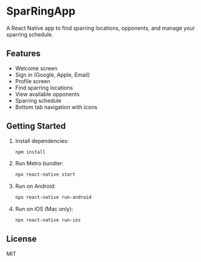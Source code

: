 # SparRingApp

A React Native app to find sparring locations, opponents, and manage your sparring schedule.

## Features
- Welcome screen
- Sign in (Google, Apple, Email)
- Profile screen
- Find sparring locations
- View available opponents
- Sparring schedule
- Bottom tab navigation with icons

## Getting Started
1. Install dependencies:
   ```sh
   npm install
   ```
2. Run Metro bundler:
   ```sh
   npx react-native start
   ```
3. Run on Android:
   ```sh
   npx react-native run-android
   ```
4. Run on iOS (Mac only):
   ```sh
   npx react-native run-ios
   ```

## License
MIT
